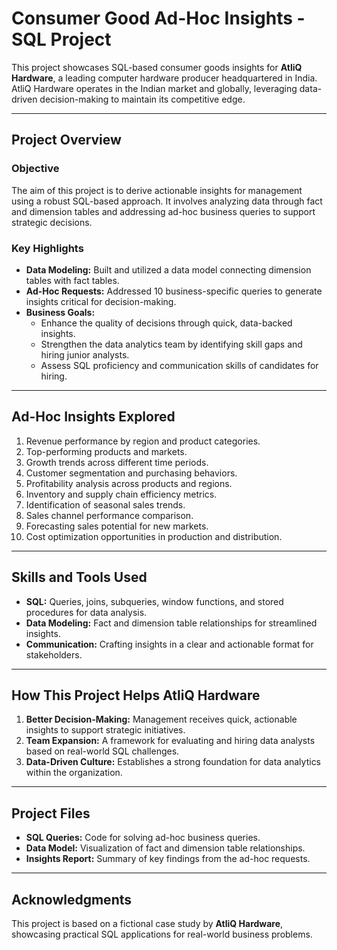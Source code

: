 # Consumer Good Ad-Hoc Insights - SQL Project  

This project showcases SQL-based consumer goods insights for **AtliQ Hardware**, a leading computer hardware producer headquartered in India. AtliQ Hardware operates in the Indian market and globally, leveraging data-driven decision-making to maintain its competitive edge.  

---

## **Project Overview**  

### **Objective**  
The aim of this project is to derive actionable insights for management using a robust SQL-based approach. It involves analyzing data through fact and dimension tables and addressing ad-hoc business queries to support strategic decisions.  

### **Key Highlights**  
- **Data Modeling:** Built and utilized a data model connecting dimension tables with fact tables.  
- **Ad-Hoc Requests:** Addressed 10 business-specific queries to generate insights critical for decision-making.  
- **Business Goals:**  
  - Enhance the quality of decisions through quick, data-backed insights.  
  - Strengthen the data analytics team by identifying skill gaps and hiring junior analysts.  
  - Assess SQL proficiency and communication skills of candidates for hiring.  

---

## **Ad-Hoc Insights Explored**  

1. Revenue performance by region and product categories.  
2. Top-performing products and markets.  
3. Growth trends across different time periods.  
4. Customer segmentation and purchasing behaviors.  
5. Profitability analysis across products and regions.  
6. Inventory and supply chain efficiency metrics.  
7. Identification of seasonal sales trends.  
8. Sales channel performance comparison.  
9. Forecasting sales potential for new markets.  
10. Cost optimization opportunities in production and distribution.  

---

## **Skills and Tools Used**  
- **SQL:** Queries, joins, subqueries, window functions, and stored procedures for data analysis.  
- **Data Modeling:** Fact and dimension table relationships for streamlined insights.  
- **Communication:** Crafting insights in a clear and actionable format for stakeholders.  

---

## **How This Project Helps AtliQ Hardware**  
1. **Better Decision-Making:** Management receives quick, actionable insights to support strategic initiatives.  
2. **Team Expansion:** A framework for evaluating and hiring data analysts based on real-world SQL challenges.  
3. **Data-Driven Culture:** Establishes a strong foundation for data analytics within the organization.  

---

## **Project Files** 

- **SQL Queries:** Code for solving ad-hoc business queries.  
- **Data Model:** Visualization of fact and dimension table relationships.  
- **Insights Report:** Summary of key findings from the ad-hoc requests.  

---  

## **Acknowledgments**  
This project is based on a fictional case study by **AtliQ Hardware**, showcasing practical SQL applications for real-world business problems.  
